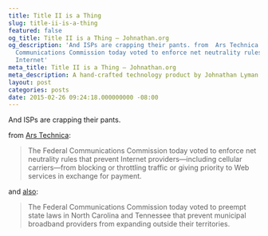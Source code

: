 ```yaml
---
title: Title II is a Thing
slug: title-ii-is-a-thing
featured: false
og_title: Title II is a Thing – Johnathan.org
og_description: 'And ISPs are crapping their pants. from  Ars Technica : The Federal
  Communications Commission today voted to enforce net neutrality rules that prevent
  Internet'
meta_title: Title II is a Thing – Johnathan.org
meta_description: A hand-crafted technology product by Johnathan Lyman
layout: post
categories: posts
date: 2015-02-26 09:24:18.000000000 -08:00
---
```


And ISPs are crapping their pants.

from [Ars Technica](http://arstechnica.com/business/2015/02/fcc-votes-for-net-neutrality-a-ban-on-paid-fast-lanes-and-title-ii/):

> The Federal Communications Commission today voted to enforce net neutrality rules that prevent Internet providers—including cellular carriers—from blocking or throttling traffic or giving priority to Web services in exchange for payment.

and [also](http://arstechnica.com/business/2015/02/fcc-overturns-state-laws-that-protect-isps-from-local-competition/):

> The Federal Communications Commission today voted to preempt state laws in North Carolina and Tennessee that prevent municipal broadband providers from expanding outside their territories.

